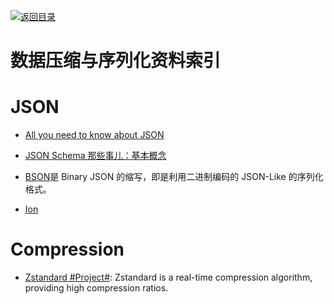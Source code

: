 [![返回目录](https://parg.co/UGo)](https://github.com/wxyyxc1992/Awesome-Reference)

# 数据压缩与序列化资料索引

# JSON

* [All you need to know about JSON](https://www.weheartswift.com/need-know-json/)

- [JSON Schema 那些事儿：基本概念 ](http://taobaofed.org/blog/2016/01/25/jsonschema/)

* [BSON](http://bsonspec.org/)是 Binary JSON 的缩写，即是利用二进制编码的 JSON-Like 的序列化格式。

- [Ion](http://amznlabs.github.io/ion-docs/cookbook.html)

# Compression

* [Zstandard #Project#](http://facebook.github.io/zstd/): Zstandard is a real-time compression algorithm, providing high compression ratios.
